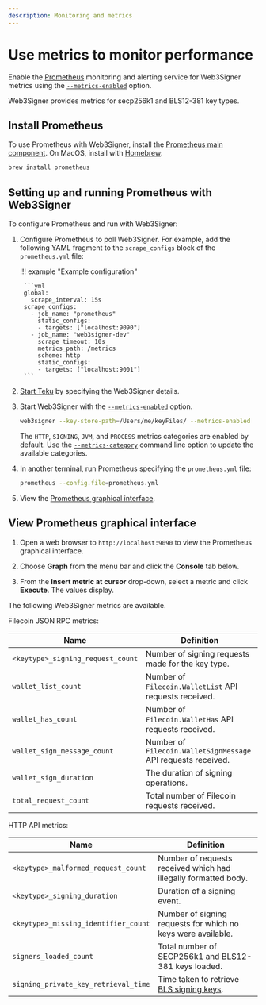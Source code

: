 ```yaml
---
description: Monitoring and metrics
---
```


# Use metrics to monitor performance

Enable the [Prometheus](https://prometheus.io/) monitoring and alerting service for
Web3Signer metrics using the [`--metrics-enabled`](../../Reference/CLI/CLI-Syntax.md#metrics-enabled)
option.

Web3Signer provides metrics for secp256k1 and BLS12-381 key types.

## Install Prometheus

To use Prometheus with Web3Signer, install the
[Prometheus main component](https://prometheus.io/download/). On MacOS, install with
[Homebrew](https://formulae.brew.sh/formula/prometheus):

 ```bash
 brew install prometheus
 ```

## Setting up and running Prometheus with Web3Signer

To configure Prometheus and run with Web3Signer:

1. Configure Prometheus to poll Web3Signer. For example, add the following YAML fragment to the
   `scrape_configs` block of the `prometheus.yml` file:

    !!! example "Example configuration"

        ```yml
        global:
          scrape_interval: 15s
        scrape_configs:
          - job_name: "prometheus"
            static_configs:
            - targets: ["localhost:9090"]
          - job_name: "web3signer-dev"
            scrape_timeout: 10s
            metrics_path: /metrics
            scheme: http
            static_configs:
            - targets: ["localhost:9001"]
        ```

1. [Start Teku] by specifying the Web3Signer details.

1. Start Web3Signer with the
    [`--metrics-enabled`](../../Reference/CLI/CLI-Syntax.md#metrics-enabled) option.

    ```bash
    web3signer --key-store-path=/Users/me/keyFiles/ --metrics-enabled
    ```

    The `HTTP`, `SIGNING`, `JVM`, and `PROCESS` metrics categories are enabled by default.
    Use the [`--metrics-category`](../../Reference/CLI/CLI-Syntax.md#metrics-category)
    command line option to update the available categories.

1. In another terminal, run Prometheus specifying the `prometheus.yml` file:

    ```bash
    prometheus --config.file=prometheus.yml
    ```

1. View the [Prometheus graphical interface](#view-prometheus-graphical-interface).

## View Prometheus graphical interface

1. Open a web browser to `http://localhost:9090` to view the Prometheus graphical interface.

1. Choose **Graph** from the menu bar and click the **Console** tab below.

1. From the **Insert metric at cursor** drop-down, select a metric and click **Execute**. The
   values display.

The following Web3Signer metrics are available.

Filecoin JSON RPC metrics:

| Name                            | Definition                                         |
|---------------------------------|----------------------------------------------------|
|`<keytype>_signing_request_count`| Number of signing requests made for the key type.  |
|`wallet_list_count`              | Number of `Filecoin.WalletList` API requests received.  |
|`wallet_has_count`               | Number of `Filecoin.WalletHas` API requests received.  |
|`wallet_sign_message_count`      | Number of `Filecoin.WalletSignMessage` API requests received.  |
|`wallet_sign_duration`           | The duration of signing operations.  |
|`total_request_count`            | Total number of Filecoin requests received.  |

HTTP API metrics:

| Name                               | Definition                                         |
|------------------------------------|----------------------------------------------------|
|`<keytype>_malformed_request_count` | Number of requests received which had illegally formatted body.  |
|`<keytype>_signing_duration`        | Duration of a signing event.  |
|`<keytype>_missing_identifier_count`| Number of signing requests for which no keys were available.  |
|`signers_loaded_count`              | Total number of SECP256k1 and BLS12-381 keys loaded.  |
|`signing_private_key_retrieval_time`| Time taken to retrieve [BLS signing keys].  |

<!-- Links -->
[Start Teku]: https://docs.teku.pegasys.tech/en/latest/HowTo/External-Signer/Use-External-Signer/
[BLS signing keys]: ../Use-Signing-Keys.md
